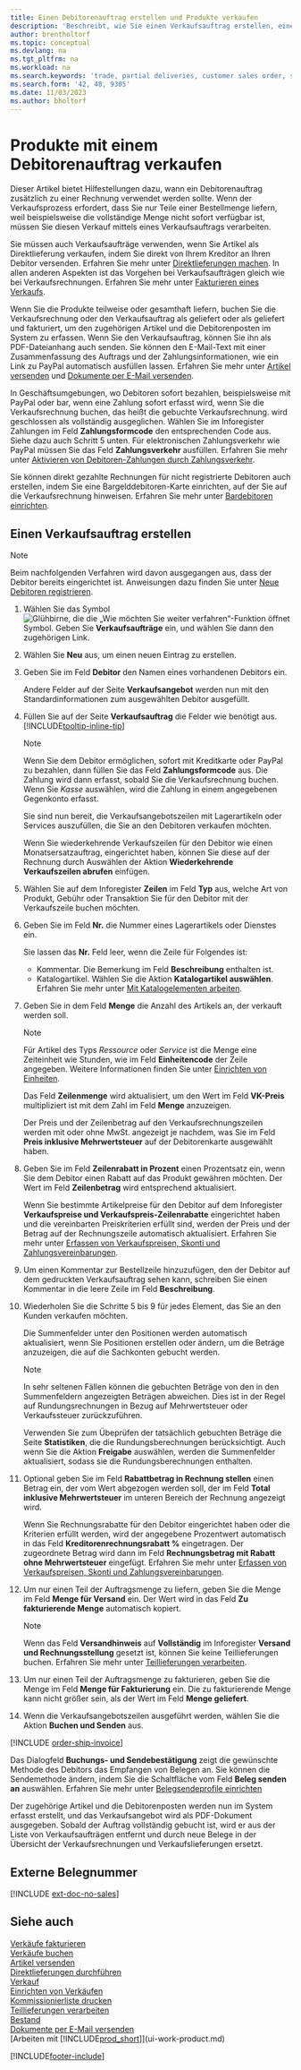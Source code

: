 ```yaml
---
title: Einen Debitorenauftrag erstellen und Produkte verkaufen
description: 'Beschreibt, wie Sie einen Verkaufsauftrag erstellen, einen Vertrag mit einem Debitoren erfassen, Produkte unter bestimmten Bedingungen verkaufen oder kaufen.'
author: brentholtorf
ms.topic: conceptual
ms.devlang: na
ms.tgt_pltfrm: na
ms.workload: na
ms.search.keywords: 'trade, partial deliveries, customer sales order, shipping advice, partial shipments,'
ms.search.form: '42, 48, 9305'
ms.date: 11/03/2023
ms.author: bholtorf
---
```

# <a name="sell-products-with-a-customer-sales-order"></a>Produkte mit einem Debitorenauftrag verkaufen

Dieser Artikel bietet Hilfestellungen dazu, wann ein Debitorenauftrag zusätzlich zu einer Rechnung verwendet werden sollte. Wenn der Verkaufsprozess erfordert, dass Sie nur Teile einer Bestellmenge liefern, weil beispielsweise die vollständige Menge nicht sofort verfügbar ist, müssen Sie diesen Verkauf mittels eines Verkaufsauftrags verarbeiten.

Sie müssen auch Verkaufsaufträge verwenden, wenn Sie Artikel als Direktlieferung verkaufen, indem Sie direkt von Ihrem Kreditor an Ihren Debitor versenden. Erfahren Sie mehr unter [Direktlieferungen machen](sales-how-drop-shipment.md). In allen anderen Aspekten ist das Vorgehen bei Verkaufsaufträgen gleich wie bei Verkaufsrechnungen. Erfahren Sie mehr unter [Fakturieren eines Verkaufs](sales-how-invoice-sales.md).

Wenn Sie die Produkte teilweise oder gesamthaft liefern, buchen Sie die Verkaufsrechnung oder den Verkaufsauftrag als geliefert oder als geliefert und fakturiert, um den zugehörigen Artikel und die Debitorenposten im System zu erfassen. Wenn Sie den Verkaufsauftrag, können Sie ihn als PDF-Dateianhang auch senden. Sie können den E-Mail-Text mit einer Zusammenfassung des Auftrags und der Zahlungsinformationen, wie ein Link zu PayPal automatisch ausfüllen lassen. Erfahren Sie mehr unter [Artikel versenden](warehouse-how-ship-items.md) und [Dokumente per E-Mail versenden](ui-how-send-documents-email.md).

In Geschäftsumgebungen, wo Debitoren sofort bezahlen, beispielsweise mit PayPal oder bar, wenn eine Zahlung sofort erfasst wird, wenn Sie die Verkaufsrechnung buchen, das heißt die gebuchte Verkaufsrechnung. wird geschlossen als vollständig ausgeglichen. Wählen Sie im Inforegister Zahlungen im Feld **Zahlungsformcode** den entsprechenden Code aus. Siehe dazu auch Schritt 5 unten. Für elektronischen Zahlungsverkehr wie PayPal müssen Sie das Feld **Zahlungsverkehr** ausfüllen. Erfahren Sie mehr unter [Aktivieren von Debitoren-Zahlungen durch Zahlungsverkehr](sales-how-enable-payment-service-extensions.md).

Sie können direkt gezahlte Rechnungen für nicht registrierte Debitoren auch erstellen, indem Sie eine Bargelddebitoren-Karte einrichten, auf der Sie auf die Verkaufsrechnung hinweisen. Erfahren Sie mehr unter [Bardebitoren einrichten](finance-how-to-set-up-cash-customers.md).

## <a name="create-a-sales-order"></a>Einen Verkaufsauftrag erstellen

> [!NOTE]  
> Beim nachfolgenden Verfahren wird davon ausgegangen aus, dass der Debitor bereits eingerichtet ist. Anweisungen dazu finden Sie unter [Neue Debitoren registrieren](sales-how-register-new-customers.md).

1. Wählen Sie das Symbol ![Glühbirne, die die „Wie möchten Sie weiter verfahren“-Funktion öffnet](media/ui-search/search_small.png "Wie möchten Sie weiter verfahren?") Symbol. Geben Sie **Verkaufsaufträge** ein, und wählen Sie dann den zugehörigen Link.
2. Wählen Sie **Neu** aus, um einen neuen Eintrag zu erstellen.
3. Geben Sie im Feld **Debitor** den Namen eines vorhandenen Debitors ein.

    Andere Felder auf der Seite **Verkaufsangebot** werden nun mit den Standardinformationen zum ausgewählten Debitor ausgefüllt.  

4. Füllen Sie auf der Seite **Verkaufsauftrag** die Felder wie benötigt aus. [!INCLUDE[tooltip-inline-tip](includes/tooltip-inline-tip_md.md)]

    > [!NOTE]  
    > Wenn Sie dem Debitor ermöglichen, sofort mit Kreditkarte oder PayPal zu bezahlen, dann füllen Sie das Feld **Zahlungsformcode** aus. Die Zahlung wird dann erfasst, sobald Sie die Verkaufsrechnung buchen. Wenn Sie *Kasse* auswählen, wird die Zahlung in einem angegebenen Gegenkonto erfasst.

    Sie sind nun bereit, die Verkaufsangebotszeilen mit Lagerartikeln oder Services auszufüllen, die Sie an den Debitoren verkaufen möchten.

    Wenn Sie wiederkehrende Verkaufszeilen für den Debitor wie einen Monatsersatzauftrag, eingerichtet haben, können Sie diese auf der Rechnung durch Auswählen der Aktion **Wiederkehrende Verkaufszeilen abrufen** einfügen.
5. Wählen Sie auf dem Inforegister **Zeilen** im Feld **Typ** aus, welche Art von Produkt, Gebühr oder Transaktion Sie für den Debitor mit der Verkaufszeile buchen möchten.

6. Geben Sie im Feld **Nr.** die Nummer eines Lagerartikels oder Dienstes ein.

    Sie lassen das **Nr.** Feld leer, wenn die Zeile für Folgendes ist:

    * Kommentar. Die Bemerkung im Feld **Beschreibung** enthalten ist.
    * Katalogartikel. Wählen Sie die Aktion **Katalogartikel auswählen**. Erfahren Sie mehr unter [Mit Katalogelementen arbeiten](inventory-how-work-nonstock-items.md).
7. Geben Sie in dem Feld **Menge** die Anzahl des Artikels an, der verkauft werden soll.

    > [!NOTE]  
    > Für Artikel des Typs *Ressource* oder *Service* ist die Menge eine Zeiteinheit wie Stunden, wie im Feld **Einheitencode** der Zeile angegeben. Weitere Informationen finden Sie unter [Einrichten von Einheiten](inventory-how-setup-units-of-measure.md).

    Das Feld **Zeilenmenge** wird aktualisiert, um den Wert im Feld **VK-Preis** multipliziert ist mit dem Zahl im Feld **Menge** anzuzeigen.

    Der Preis und der Zeilenbetrag auf den Verkaufsrechnungszeilen werden mit oder ohne MwSt. angezeigt je nachdem, was Sie im Feld **Preis inklusive Mehrwertsteuer** auf der Debitorenkarte ausgewählt haben.
8. Geben Sie im Feld **Zeilenrabatt in Prozent** einen Prozentsatz ein, wenn Sie dem Debitor einen Rabatt auf das Produkt gewähren möchten. Der Wert im Feld **Zeilenbetrag** wird entsprechend aktualisiert.

    Wenn Sie bestimmte Artikelpreise für den Debitor auf dem Inforegister **Verkaufspreise und Verkaufspreis-Zeilenrabatte** eingerichtet haben und die vereinbarten Preiskriterien erfüllt sind, werden der Preis und der Betrag auf der Rechnungszeile automatisch aktualisiert. Erfahren Sie mehr unter [Erfassen von Verkaufspreisen, Skonti und Zahlungsvereinbarungen](sales-how-record-sales-price-discount-payment-agreements.md).
9. Um einen Kommentar zur Bestellzeile hinzuzufügen, den der Debitor auf dem gedruckten Verkaufsauftrag sehen kann, schreiben Sie einen Kommentar in die leere Zeile im Feld **Beschreibung**.  
10. Wiederholen Sie die Schritte 5 bis 9 für jedes Element, das Sie an den Kunden verkaufen möchten.

    Die Summenfelder unter den Positionen werden automatisch aktualisiert, wenn Sie Positionen erstellen oder ändern, um die Beträge anzuzeigen, die auf die Sachkonten gebucht werden.

    > [!NOTE]
    > In sehr seltenen Fällen können die gebuchten Beträge von den in den Summenfeldern angezeigten Beträgen abweichen. Dies ist in der Regel auf Rundungsrechnungen in Bezug auf Mehrwertsteuer oder Verkaufssteuer zurückzuführen.
    >
    > Verwenden Sie zum Übeprüfen der tatsächlich gebuchten Beträge die Seite **Statistiken**, die die Rundungsberechnungen berücksichtigt. Auch wenn Sie die Aktion **Freigabe** auswählen, werden die Summenfelder aktualisiert, sodass sie die Rundungsberechnungen enthalten.  

11. Optional geben Sie im Feld **Rabattbetrag in Rechnung stellen** einen Betrag ein, der vom Wert abgezogen werden soll, der im Feld **Total inklusive Mehrwertsteuer** im unteren Bereich der Rechnung angezeigt wird.

    Wenn Sie Rechnungsrabatte für den Debitor eingerichtet haben oder die Kriterien erfüllt werden, wird der angegebene Prozentwert automatisch in das Feld **Kreditorenrechnungsrabatt %** eingetragen. Der zugeordnete Betrag wird dann im Feld **Rechnungsbetrag mit Rabatt ohne Mehrwertsteuer** eingefügt. Erfahren Sie mehr unter [Erfassen von Verkaufspreisen, Skonti und Zahlungsvereinbarungen](sales-how-record-sales-price-discount-payment-agreements.md).
12. Um nur einen Teil der Auftragsmenge zu liefern, geben Sie die Menge im Feld **Menge für Versand** ein. Der Wert wird in das Feld **Zu fakturierende Menge** automatisch kopiert.

    > [!NOTE]
    > Wenn das Feld **Versandhinweis** auf **Vollständig** im Inforegister **Versand und Rechnungsstellung** gesetzt ist, können Sie keine Teillieferungen buchen. Erfahren Sie mehr unter [Teillieferungen verarbeiten](sales-how-send-partial-shipments.md).
13. Um nur einen Teil der Auftragsmenge zu fakturieren, geben Sie die Menge im Feld **Menge für Fakturierung** ein. Die zu fakturierende Menge kann nicht größer sein, als der Wert im Feld **Menge geliefert**.  
14. Wenn die Verkaufsangebotszeilen ausgeführt werden, wählen Sie die Aktion **Buchen und Senden** aus.

[!INCLUDE [order-ship-invoice](includes/order-ship-invoice.md)]

Das Dialogfeld **Buchungs- und Sendebestätigung** zeigt die gewünschte Methode des Debitors das Empfangen von Belegen an. Sie können die Sendemethode ändern, indem Sie die Schaltfläche vom Feld **Beleg senden an** auswählen. Erfahren Sie mehr unter [Belegsendeprofile einrichten](sales-how-setup-document-send-profiles.md)

Der zugehörige Artikel und die Debitorenposten werden nun im System erfasst erstellt, und das Verkaufsangebot wird als PDF-Dokument ausgegeben. Sobald der Auftrag vollständig gebucht ist, wird er aus der Liste von Verkaufsaufträgen entfernt und durch neue Belege in der Übersicht der Verkaufsrechnungen und Verkaufslieferungen ersetzt.  

## <a name="external-document-number"></a>Externe Belegnummer

[!INCLUDE [ext-doc-no-sales](includes/ext-doc-no-sales.md)]

## <a name="see-also"></a>Siehe auch

[Verkäufe fakturieren](sales-how-invoice-sales.md)  
[Verkäufe buchen](ui-post-sales.md)  
[Artikel versenden](warehouse-how-ship-items.md)  
[Direktlieferungen durchführen](sales-how-drop-shipment.md)  
[Verkauf](sales-manage-sales.md)  
[Einrichten von Verkäufen](sales-setup-sales.md)  
[Kommissionierliste drucken](sales-how-print-picking-list.md)  
[Teillieferungen verarbeiten](sales-how-send-partial-shipments.md)  
[Bestand](inventory-manage-inventory.md)  
[Dokumente per E-Mail versenden](ui-how-send-documents-email.md)  
[Arbeiten mit [!INCLUDE[prod_short](includes/prod_short.md)]](ui-work-product.md)  

[!INCLUDE[footer-include](includes/footer-banner.md)]
